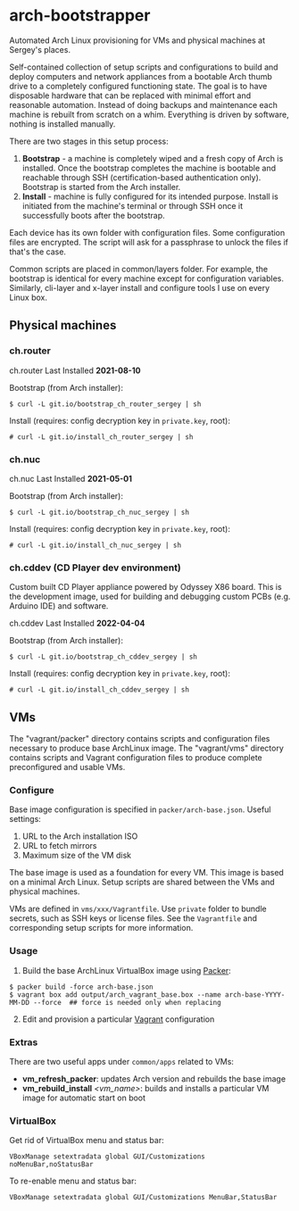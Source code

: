 # arch-bootstrapper
Automated Arch Linux provisioning for VMs and physical machines at Sergey's places.

Self-contained collection of setup scripts and configurations to build and deploy computers and network appliances from a bootable Arch thumb drive to a completely configured functioning state. The goal is to have disposable hardware that can be replaced with minimal effort and reasonable automation. Instead of doing backups and maintenance each machine is rebuilt from scratch on a whim. Everything is driven by software, nothing is installed manually.

There are two stages in this setup process:

  1. **Bootstrap** - a machine is completely wiped and a fresh copy of Arch is installed. Once the bootstrap completes the machine is bootable and reachable through SSH (certification-based authentication only). Bootstrap is started from the Arch installer.
  2. **Install** - machine is fully configured for its intended purpose. Install is initiated from the machine's terminal or through SSH once it successfully boots after the bootstrap.

Each device has its own folder with configuration files. Some configuration files are encrypted. The script will ask for a passphrase to unlock the files if that's the case.

Common scripts are placed in common/layers folder. For example, the bootstrap is identical for every machine except for configuration variables. Similarly, cli-layer and x-layer install and configure tools I use on every Linux box.

## Physical machines

### ch.router

ch.router Last Installed **2021-08-10**

Bootstrap (from Arch installer):
```
$ curl -L git.io/bootstrap_ch_router_sergey | sh
```

Install (requires: config decryption key in `private.key`, root):
```
# curl -L git.io/install_ch_router_sergey | sh
```

### ch.nuc

ch.nuc Last Installed **2021-05-01**

Bootstrap (from Arch installer):
```
$ curl -L git.io/bootstrap_ch_nuc_sergey | sh
```

Install (requires: config decryption key in `private.key`, root):
```
# curl -L git.io/install_ch_nuc_sergey | sh
```

### ch.cddev (CD Player dev environment)

Custom built CD Player appliance powered by Odyssey X86 board. This is the development image, used for building and debugging custom PCBs (e.g. Arduino IDE) and software.

ch.cddev Last Installed **2022-04-04**

Bootstrap (from Arch installer):
```
$ curl -L git.io/bootstrap_ch_cddev_sergey | sh
```

Install (requires: config decryption key in `private.key`, root):
```
# curl -L git.io/install_ch_cddev_sergey | sh
```

## VMs

The "vagrant/packer" directory contains scripts and configuration files necessary to produce base ArchLinux image. The "vagrant/vms" directory contains scripts and Vagrant configuration files to produce complete preconfigured and usable VMs.

### Configure

Base image configuration is specified in `packer/arch-base.json`. Useful settings:

  1. URL to the Arch installation ISO
  2. URL to fetch mirrors
  3. Maximum size of the VM disk

The base image is used as a foundation for every VM. This image is based on a minimal Arch Linux. Setup scripts are shared between the VMs and physical machines.

VMs are defined in `vms/xxx/Vagrantfile`. Use `private` folder to bundle secrets, such as SSH keys or license files. See the `Vagrantfile` and corresponding setup scripts for more information.

### Usage

1. Build the base ArchLinux VirtualBox image using [Packer](packer.io):
```
$ packer build -force arch-base.json
$ vagrant box add output/arch_vagrant_base.box --name arch-base-YYYY-MM-DD --force  ## force is needed only when replacing
```
2. Edit and provision a particular [Vagrant](https://www.vagrantup.com/) configuration

### Extras

There are two useful apps under `common/apps` related to VMs:
  - **vm_refresh_packer**: updates Arch version and rebuilds the base image
  - **vm_rebuild_install** *<vm_name>*: builds and installs a particular VM image for automatic start on boot

### VirtualBox

Get rid of VirtualBox menu and status bar:
```
VBoxManage setextradata global GUI/Customizations noMenuBar,noStatusBar
```

To re-enable menu and status bar:
```
VBoxManage setextradata global GUI/Customizations MenuBar,StatusBar
```
